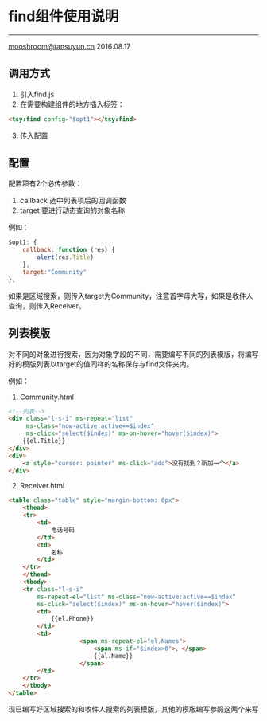 # find组件使用说明
---

mooshroom@tansuyun.cn 2016.08.17

## 调用方式

1. 引入find.js
2. 在需要构建组件的地方插入标签：
```html
<tsy:find config="$opt1"></tsy:find>
 ```
3. 传入配置

## 配置
配置项有2个必传参数：
1. callback  选中列表项后的回调函数
2. target     要进行动态查询的对象名称

例如：

```javascript
$opt1: {
    callback: function (res) {
        alert(res.Title)
    },
    target:"Community"
},
 ```
如果是区域搜索，则传入target为Community，注意首字母大写，如果是收件人查询，则传入Receiver。
## 列表模版
对不同的对象进行搜索，因为对象字段的不同，需要编写不同的列表模版，将编写好的模版列表以target的值同样的名称保存与find文件夹内。

例如：
1. Community.html
```html
<!--列表-->
<div class="l-s-i" ms-repeat="list"
     ms-class="now-active:active==$index"
     ms-click="select($index)" ms-on-hover="hover($index)">
    {{el.Title}}
</div>
<div>
    <a style="cursor: pointer" ms-click="add">没有找到？新加一个</a>
</div>

 ```
2. Receiver.html
```html
<table class="table" style="margin-bottom: 0px">
    <thead>
    <tr>
        <td>
            电话号码
        </td>
        <td>
            名称
        </td>
    </tr>
    </thead>
    <tbody>
    <tr class="l-s-i"
        ms-repeat-el="list" ms-class="now-active:active==$index"
        ms-click="select($index)" ms-on-hover="hover($index)">
        <td>
            {{el.Phone}}
        </td>
        <td>
                    <span ms-repeat-el="el.Names">
                        <span ms-if="$index>0">、</span>
                        {{al.Name}}
                    </span>
        </td>
    </tr>
    </tbody>
</table>

 ```

现已编写好区域搜索的和收件人搜索的列表模版，其他的模版编写参照这两个来写